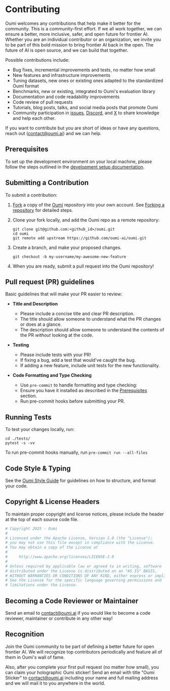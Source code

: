 # Contributing

Oumi welcomes any contributions that help make it better for the community. This is a community-first effort. If we all work together, we can ensure a better, more inclusive, safer, and open future for frontier AI. Whether you are an individual contributor or an organization, we invite you to be part of this bold mission to bring frontier AI back in the open. The future of AI is open source, and we can build that together.

Possible contributions include:

* Bug fixes, incremental improvements and tests, no matter how small
* New features and infrastructure improvements
* Tuning datasets, new ones or existing ones adapted to the standardized Oumi format
* Benchmarks, new or existing, integrated to Oumi's evaluation library
* Documentation and code readability improvements
* Code review of pull requests
* Tutorials, blog posts, talks, and social media posts that promote Oumi
* Community participation in [issues](https://github.com/oumi-ai/oumi/issues), [Discord](https://discord.gg/oumi), and [X](https://x.com/Oumi_PBC) to share knowledge and help each other.

If you want to contribute but you are short of ideas or have any questions, reach out (<contact@oumi.ai>) and we can help.

## Prerequisites

To set up the development environment on your local machine, please follow the steps outlined in the [development setup documentation](https://oumi.ai/docs/en/latest/development/dev_setup.html).

## Submitting a Contribution

To submit a contribution:

1. [Fork](https://docs.github.com/en/pull-requests/collaborating-with-pull-requests/working-with-forks/fork-a-repo)
a copy of the [Oumi](https://github.com/oumi-ai/oumi) repository into your own account.
See [Forking a repository](https://docs.github.com/en/pull-requests/collaborating-with-pull-requests/working-with-forks/fork-a-repo#forking-a-repository)
for detailed steps.
2. Clone your fork locally, and add the Oumi repo as a remote repository:

    ```shell
    git clone git@github.com:<github_id>/oumi.git
    cd oumi
    git remote add upstream https://github.com/oumi-ai/oumi.git
    ```

3. Create a branch, and make your proposed changes.

    ```shell
    git checkout -b my-username/my-awesome-new-feature
    ```

4. When you are ready, submit a pull request into the Oumi repository!

## Pull request (PR) guidelines

Basic guidelines that will make your PR easier to review:

* **Title and Description**
  * Please include a concise title and clear PR description.
  * The title should allow someone to understand what the PR changes or does at a glance.
  * The description should allow someone to understand the contents of the PR *without* looking at the code.

* **Testing**
  * Please include tests with your PR!
  * If fixing a bug, add a test that would've caught the bug.
  * If adding a new feature, include unit tests for the new functionality.

* **Code Formatting and Type Checking**
  * Use `pre-commit` to handle formatting and type checking:
  * Ensure you have it installed as described in the [Prerequisites](#prerequisites) section.
  * Run pre-commit hooks before submitting your PR.

## Running Tests

To test your changes locally, run:

```shell
cd ./tests/
pytest -s -vv
```

To run pre-commit hooks manually, run `pre-commit run --all-files`

## Code Style & Typing

See the [Oumi Style Guide](style_guide.md) for guidelines on how to structure, and format your code.

## Copyright & License Headers

To maintain proper copyright and license notices, please include the header at the top of each source code file.

```python
# Copyright 2025 - Oumi
#
# Licensed under the Apache License, Version 2.0 (the "License");
# you may not use this file except in compliance with the License.
# You may obtain a copy of the License at
#
#     http://www.apache.org/licenses/LICENSE-2.0
#
# Unless required by applicable law or agreed to in writing, software
# distributed under the License is distributed on an "AS IS" BASIS,
# WITHOUT WARRANTIES OR CONDITIONS OF ANY KIND, either express or implied.
# See the License for the specific language governing permissions and
# limitations under the License.
```

## Becoming a Code Reviewer or Maintainer

Send an email to <contact@oumi.ai> if you would like to become a code reviewer, maintainer or contribute in any other way!

## Recognition

Join the Oumi community to be part of defining a better future for open frontier AI. We will recognize top contributors periodically and feature all of them in Oumi's wall of fame.

Also, after you complete your first pull request (no matter how small), you can claim your holographic Oumi sticker! Send an email with title "Oumi Sticker" to <contact@oumi.ai> including your name and full mailing address and we will mail it to you anywhere in the world.
